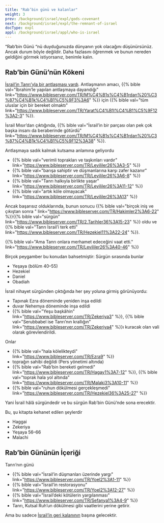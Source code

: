 ```yaml
---
title: "Rab’bin günü ve kalanlar"
weight: 3
prev: /background/israel/expl/gods-covenant
next: /background/israel/expl/the-remnant-of-israel
docType: expl
appl: /background/israel/appl/who-is-israel
---
```


“Rab’bin Günü “nü duyduğunuzda dünyanın yok olacağını düşünürsünüz. Ancak durum böyle değildir. Daha fazlasını öğrenmek ve bunun nereden geldiğini görmek istiyorsanız, benimle kalın.

## Rab’bin Günü’nün Kökeni

<a name="45df"></a>
[İsrail’in Tanrı’yla bir antlaşması vardı](/background/israel/expl/gods-covenant). Antlaşmanın amacı, {{% bible val="İbrahim’le yapılan antlaşmaya dayandığı" link="https://www.bibleserver.com/TR/M%C4%B1s%C4%B1rdan%20%C3%87%C4%B1k%C4%B1%C5%9F3%3A6" %}} için {{% bible val="tüm uluslar için bir bereket olmaktı" link="https://www.bibleserver.com/TR/Yarat%C4%B1l%C4%B1%C5%9F12%3A2-3" %}}.

İsrail Mısır’dan çıktığında, {{% bible val="İsrail’in bir parçası olan pek çok başka insanı da beraberinde götürdü" link="https://www.bibleserver.com/TR/M%C4%B1s%C4%B1rdan%20%C3%87%C4%B1k%C4%B1%C5%9F12%3A38" %}}.

Antlaşmaya sadık kalmak kutsama anlamına geliyordu

- {{% bible val="verimli toprakları ve taşkınları vardır" link="https://www.bibleserver.com/TR/Levililer26%3A3-5" %}}
- {{% bible val="barışa sahiptir ve düşmanlarına karşı zafer kazanır" link="https://www.bibleserver.com/TR/Levililer26%3A6-8" %}}
- {{% bible val="Tanrı halkıyla birlikte yaşar" link="https://www.bibleserver.com/TR/Levililer26%3A11-12" %}}
- {{% bible val="artık köle olmayacak" link="https://www.bibleserver.com/TR/Levililer26%3A13" %}}

Ancak başarısız olduklarında, bunun sonucu {{% bible val="birçok iniş ve çıkıştan sonra " link="https://www.bibleserver.com/TR/Hakimler2%3A6-22" %}}{{% bible val="sürgün" link="https://www.bibleserver.com/TR/2.Tarihler36%3A15-23" %}} oldu ve {{% bible val="Tanrı İsrail’i terk etti" link="https://www.bibleserver.com/TR/Hezekiel11%3A22-24" %}}.

{{% bible val="Ama Tanrı onlara merhamet edeceğini vaat etti." link="https://www.bibleserver.com/TR/Levililer26%3A40-46" %}}

Birçok peygamber bu konudan bahsetmiştir: Sürgün sırasında bunlar

- Yeşaya (bölüm 40–55)
- Hezekiel
- Daniel
- Obadiah

İsrail nihayet sürgünden çıktığında her şey yoluna girmiş görünüyordu:

- Tapınak Ezra döneminde yeniden inşa edildi
- duvar Nehemya döneminde inşa edildi
- {{% bible val="Yeşu başkâhin" link="https://www.bibleserver.com/TR/Zekeriya3" %}}, {{% bible val="Serubbabel ise Tanrı’nın krallığın" link="https://www.bibleserver.com/TR/Zekeriya4" %}}ı kuracak olan vali olarak görevlendirildi.

Onlar

- {{% bible val="hala kölelikteydi" link="https://www.bibleserver.com/TR/Ezra9" %}}
- toprağın sahibi değildi (Pers yönetimi altında)
- {{% bible val="Rab’bin bereketi gelmedi" link="https://www.bibleserver.com/TR/Hagay1%3A7-12" %}}, {{% bible val="toprak hala yol altında" link="https://www.bibleserver.com/TR/Malaki3%3A10-11" %}}
- {{% bible val="ruhun dökülmesi gerçekleşmedi" link="https://www.bibleserver.com/TR/Hezekiel36%3A25-27" %}}

Yani İsrail hâlâ sürgündedir ve bu sürgün Rab’bin Günü’nde sona erecektir.

Bu, şu kitapta kehanet edilen şeylerdir

- Haggai
- Zekeriya
- Yeşaya 56–66
- Malachi

## Rab’bin Gününün İçeriği

<a name="e5f1"></a>
Tanrı’nın günü

- {{% bible val="İsrail’in düşmanları üzerinde yargı" link="https://www.bibleserver.com/TR/Yoel2%3A1-11" %}}
- {{% bible val="İsrail’in restorasyonu" link="https://www.bibleserver.com/TR/Yoel2%3A12-27" %}}
- {{% bible val="İsrail’deki kötülerin yargılanması" link="https://www.bibleserver.com/TR/Sefanya1%3A4-9" %}}
- Tanrı, Kutsal Ruh’un dökülmesi gibi vaatlerini yerine getirir.

Ama bu sadece [İsrail’in geri kalanının](/background/israel/expl/the-remnant-of-israel) başına gelecektir.

